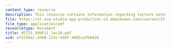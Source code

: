 ```yaml
---
content_type: resource
description: This resource contains information regarding lecture notes.
file: https://ol-ocw-studio-app-production.s3.amazonaws.com/courses/15-599-workshop-in-it-collaborative-innovation-networks-fall-2011/ef235becd308123c548f4005ca7b0429_MIT15_599F11_lec10.pdf
file_type: application/pdf
resourcetype: Document
title: MIT15_599F11_lec10.pdf
uid: ef235bec-d308-123c-548f-4005ca7b0429
---
```

